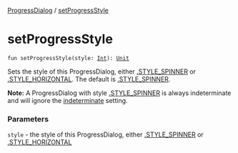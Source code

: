 [ProgressDialog](index.md) / [setProgressStyle](./set-progress-style.md)

# setProgressStyle

`fun setProgressStyle(style: `[`Int`](https://kotlinlang.org/api/latest/jvm/stdlib/kotlin/-int/index.html)`): `[`Unit`](https://kotlinlang.org/api/latest/jvm/stdlib/kotlin/-unit/index.html)

Sets the style of this ProgressDialog, either [.STYLE_SPINNER](#) or
[.STYLE_HORIZONTAL](#). The default is [.STYLE_SPINNER](#).

**Note:** A ProgressDialog with style [.STYLE_SPINNER](#)
is always indeterminate and will ignore the [ indeterminate](#) setting.

### Parameters

`style` - the style of this ProgressDialog, either [.STYLE_SPINNER](#) or
[.STYLE_HORIZONTAL](#)
